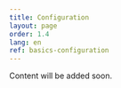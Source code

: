 ```yaml
---
title: Configuration
layout: page
order: 1.4
lang: en
ref: basics-configuration
---
```


Content will be added soon. 

